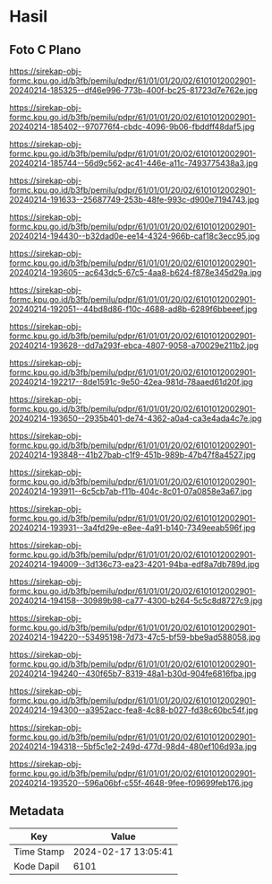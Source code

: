 # Hasil

## Foto C Plano

https://sirekap-obj-formc.kpu.go.id/b3fb/pemilu/pdpr/61/01/01/20/02/6101012002901-20240214-185325--df46e996-773b-400f-bc25-81723d7e762e.jpg

https://sirekap-obj-formc.kpu.go.id/b3fb/pemilu/pdpr/61/01/01/20/02/6101012002901-20240214-185402--970776f4-cbdc-4096-9b06-fbddff48daf5.jpg

https://sirekap-obj-formc.kpu.go.id/b3fb/pemilu/pdpr/61/01/01/20/02/6101012002901-20240214-185744--56d9c562-ac41-446e-a11c-7493775438a3.jpg

https://sirekap-obj-formc.kpu.go.id/b3fb/pemilu/pdpr/61/01/01/20/02/6101012002901-20240214-191633--25687749-253b-48fe-993c-d900e7194743.jpg

https://sirekap-obj-formc.kpu.go.id/b3fb/pemilu/pdpr/61/01/01/20/02/6101012002901-20240214-194430--b32dad0e-ee14-4324-966b-caf18c3ecc95.jpg

https://sirekap-obj-formc.kpu.go.id/b3fb/pemilu/pdpr/61/01/01/20/02/6101012002901-20240214-193605--ac643dc5-67c5-4aa8-b624-f878e345d29a.jpg

https://sirekap-obj-formc.kpu.go.id/b3fb/pemilu/pdpr/61/01/01/20/02/6101012002901-20240214-192051--44bd8d86-f10c-4688-ad8b-6289f6bbeeef.jpg

https://sirekap-obj-formc.kpu.go.id/b3fb/pemilu/pdpr/61/01/01/20/02/6101012002901-20240214-193628--dd7a293f-ebca-4807-9058-a70029e211b2.jpg

https://sirekap-obj-formc.kpu.go.id/b3fb/pemilu/pdpr/61/01/01/20/02/6101012002901-20240214-192217--8de1591c-9e50-42ea-981d-78aaed61d20f.jpg

https://sirekap-obj-formc.kpu.go.id/b3fb/pemilu/pdpr/61/01/01/20/02/6101012002901-20240214-193650--2935b401-de74-4362-a0a4-ca3e4ada4c7e.jpg

https://sirekap-obj-formc.kpu.go.id/b3fb/pemilu/pdpr/61/01/01/20/02/6101012002901-20240214-193848--41b27bab-c1f9-451b-989b-47b47f8a4527.jpg

https://sirekap-obj-formc.kpu.go.id/b3fb/pemilu/pdpr/61/01/01/20/02/6101012002901-20240214-193911--6c5cb7ab-f11b-404c-8c01-07a0858e3a67.jpg

https://sirekap-obj-formc.kpu.go.id/b3fb/pemilu/pdpr/61/01/01/20/02/6101012002901-20240214-193931--3a4fd29e-e8ee-4a91-b140-7349eeab596f.jpg

https://sirekap-obj-formc.kpu.go.id/b3fb/pemilu/pdpr/61/01/01/20/02/6101012002901-20240214-194009--3d136c73-ea23-4201-94ba-edf8a7db789d.jpg

https://sirekap-obj-formc.kpu.go.id/b3fb/pemilu/pdpr/61/01/01/20/02/6101012002901-20240214-194158--30989b98-ca77-4300-b264-5c5c8d8727c9.jpg

https://sirekap-obj-formc.kpu.go.id/b3fb/pemilu/pdpr/61/01/01/20/02/6101012002901-20240214-194220--53495198-7d73-47c5-bf59-bbe9ad588058.jpg

https://sirekap-obj-formc.kpu.go.id/b3fb/pemilu/pdpr/61/01/01/20/02/6101012002901-20240214-194240--430f65b7-8319-48a1-b30d-904fe6816fba.jpg

https://sirekap-obj-formc.kpu.go.id/b3fb/pemilu/pdpr/61/01/01/20/02/6101012002901-20240214-194300--a3952acc-fea8-4c88-b027-fd38c60bc54f.jpg

https://sirekap-obj-formc.kpu.go.id/b3fb/pemilu/pdpr/61/01/01/20/02/6101012002901-20240214-194318--5bf5c1e2-249d-477d-98d4-480ef106d93a.jpg

https://sirekap-obj-formc.kpu.go.id/b3fb/pemilu/pdpr/61/01/01/20/02/6101012002901-20240214-193520--596a06bf-c55f-4648-9fee-f09699feb176.jpg


## Metadata

| Key        | Value               |
| ---------- | ------------------- |
| Time Stamp | 2024-02-17 13:05:41 |
| Kode Dapil | 6101                |



